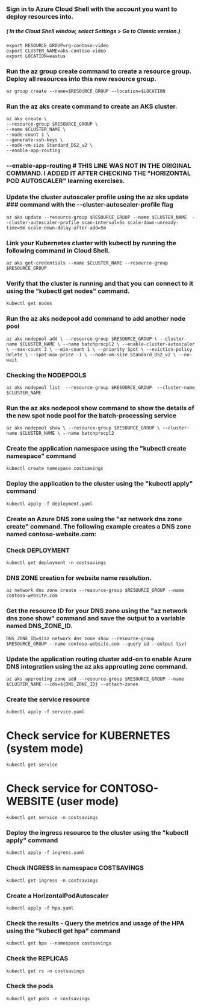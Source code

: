 ### Sign in to Azure Cloud Shell with the account you want to deploy resources into.
##### ( In the Cloud Shell window, select Settings > Go to Classic version.)

`export RESOURCE_GROUP=rg-contoso-video`               
`export CLUSTER_NAME=aks-contoso-video`                
`export LOCATION=eastus`               

### Run the az group create command to create a resource group. Deploy all resources into this new resource group.

`az group create --name=$RESOURCE_GROUP --location=$LOCATION`

### Run the az aks create command to create an AKS cluster.

```
az aks create \
--resource-group $RESOURCE_GROUP \
--name $CLUSTER_NAME \
--node-count 1 \
--generate-ssh-keys \
--node-vm-size Standard_DS2_v2 \
--enable-app-routing    
```
### --enable-app-routing    # THIS LINE WAS NOT IN THE ORIGINAL COMMAND. I ADDED IT AFTER CHECKING THE "HORIZONTAL POD AUTOSCALER" learning exercises.

### Update the cluster autoscaler profile using the az aks update ### command with the --cluster-autoscaler-profile flag

`az aks update --resource-group $RESOURCE_GROUP --name $CLUSTER_NAME  --cluster-autoscaler-profile scan-interval=5s scale-down-unready-time=5m scale-down-delay-after-add=5m`

### Link your Kubernetes cluster with kubectl by running the following command in Cloud Shell.

`az aks get-credentials --name $CLUSTER_NAME --resource-group $RESOURCE_GROUP`

### Verify that the cluster is running and that you can connect to it using the "kubectl get nodes" command.

`kubectl get nodes`

### Run the az aks nodepool add command to add another node pool 

`az aks nodepool add \
    --resource-group $RESOURCE_GROUP \
    --cluster-name $CLUSTER_NAME \
    --name batchprocpl2 \
    --enable-cluster-autoscaler \
    --max-count 3 \
    --min-count 1 \
    --priority Spot \
    --eviction-policy Delete \
    --spot-max-price -1 \
    --node-vm-size Standard_DS2_v2 \
    --no-wait `

### Checking the NODEPOOLS

`az aks nodepool list  --resource-group $RESOURCE_GROUP  --cluster-name $CLUSTER_NAME`

### Run the az aks nodepool show command to show the details of the new spot node pool for the batch-processing service

`az aks nodepool show \
    --resource-group $RESOURCE_GROUP \
    --cluster-name $CLUSTER_NAME \
    --name batchprocpl2`

### Create the application namespace using the "kubectl create namespace" command

`kubectl create namespace costsavings`

### Deploy the application to the cluster using the "kubectl apply" command

`kubectl apply -f deployment.yaml`

### Create an Azure DNS zone using the "az network dns zone create" command. The following example creates a DNS zone named contoso-website.com:
### Check DEPLOYMENT

`kubectl get deployment -n costsavings`

### DNS ZONE creation for website name resolution.

`az network dns zone create --resource-group $RESOURCE_GROUP --name contoso-website.com`

### Get the resource ID for your DNS zone using the "az network dns zone show" command and save the output to a variable named DNS_ZONE_ID.

`DNS_ZONE_ID=$(az network dns zone show --resource-group $RESOURCE_GROUP --name contoso-website.com --query id --output tsv)`

### Update the application routing cluster add-on to enable Azure DNS integration using the az aks approuting zone command.

`az aks approuting zone add --resource-group $RESOURCE_GROUP --name $CLUSTER_NAME --ids=${DNS_ZONE_ID} --attach-zones`

### Create the service resource

`kubectl apply -f service.yaml`

# Check service for KUBERNETES (system mode)

`kubectl get service`

# Check service for CONTOSO-WEBSITE (user mode)

`kubectl get service -n costsavings`

### Deploy the ingress resource to the cluster using the "kubectl apply" command

`kubectl apply -f ingress.yaml`

### Check INGRESS in namespace COSTSAVINGS

`kubectl get ingress -n costsavings`

### Create a HorizontalPodAutoscaler 

`kubectl apply -f hpa.yaml`

### Check the results - Query the metrics and usage of the HPA using the "kubectl get hpa" command

`kubectl get hpa --namespace costsavings`

### Check the REPLICAS

`kubectl get rs -n costsavings`

### Check the pods

`kubectl get pods -n costsavings`